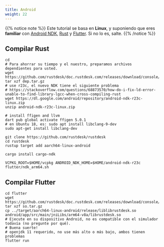 ```yaml
---
title: Android
weight: 22
---
```


{{% notice note %}}
Este tutorial se basa en **Linux**, y suponiendo que eres **familiar** con [Android NDK](https://developer.android.com/ndk/downloads), [Rust](https://rustup.rs/) y [Flutter](https://flutter.dev/). Si no lo es, salte.
{{% /notice %}}

## Compilar Rust
```
cd
# Para ahorrar su tiempo y el nuestro, preparamos archivos dependientes para usted.
wget https://github.com/rustdesk/doc.rustdesk.com/releases/download/console/dep.tar.gz
tar xzf dep.tar.gz
# use r23c, el nuevo NDK tiene el siguiente problema
# https://stackoverflow.com/questions/68873570/how-do-i-fix-ld-error-unable-to-find-library-lgcc-when-cross-compiling-rust
wget https://dl.google.com/android/repository/android-ndk-r23c-linux.zip
unzip android-ndk-r23c-linux.zip

# install ffigen and llvm 
dart pub global activate ffigen 5.0.1
# en Ubuntu 18, es: sudo apt install libclang-9-dev
sudo apt-get install libclang-dev

git clone https://github.com/rustdesk/rustdesk
cd rustdesk
rustup target add aarch64-linux-android 

cargo install cargo-ndk

VCPKG_ROOT=$HOME/vcpkg ANDROID_NDK_HOME=$HOME/android-ndk-r23c flutter/ndk_arm64.sh
```

## Compilar Flutter

```
cd flutter
wget https://github.com/rustdesk/doc.rustdesk.com/releases/download/console/so.tar.gz
tar xzf so.tar.gz
cp ../target/aarch64-linux-android/release/liblibrustdesk.so android/app/src/main/jniLibs/arm64-v8a/librustdesk.so
# Ejecute en su dispositivo Android, no es compatible con el simulador todavía (no pregunte por qué).
# Buena suerte!
# openjdk 11 requerido, no use más alto o más bajo, ambos tienen problemas
flutter run
```
